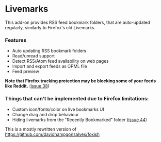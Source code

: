 # Livemarks

This add-on provides RSS feed bookmark folders, that are auto-updated regularly, similarly to Firefox's old Livemarks.

### Features
- Auto updating RSS bookmark folders
- Read/unread support
- Detect RSS/Atom feed availability on web pages
- Import and export feeds as OPML file
- Feed preview

**Note that Firefox tracking protection may be blocking some of your feeds like Reddit.** ([issue 38](https://github.com/nt1m/livemarks/issues/38))

### Things that can't be implemented due to Firefox limitations:
- Custom icon/fonts/color on live bookmarks UI
- Change drag and drop behaviour
- Hiding livemarks from the "Recently Bookmarked" folder ([issue 44](https://github.com/nt1m/livemarks/issues/44))

This is a mostly rewritten version of https://github.com/davidhampgonsalves/foxish

